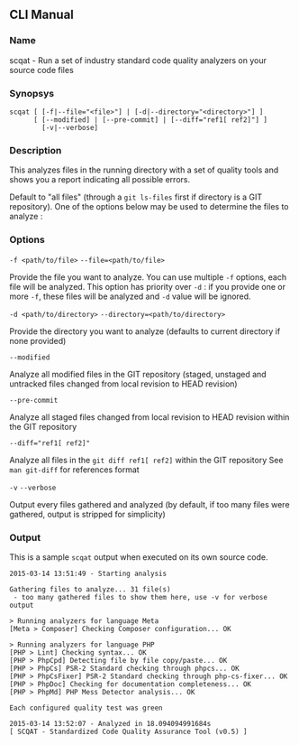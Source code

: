 ## CLI Manual

### Name

scqat - Run a set of industry standard code quality analyzers on your source code files

### Synopsys

```
scqat [ [-f|--file="<file>"] | [-d|--directory="<directory>"] ]
      [ [--modified] | [--pre-commit] | [--diff="ref1[ ref2]"] ]
        [-v|--verbose]
```

### Description

This analyzes files in the running directory with a set of quality tools and shows you a report indicating all possible errors.

Default to "all files" (through a `git ls-files` first if directory is a GIT repository). One of the options below may be used to determine the files to analyze :

### Options

`-f <path/to/file>`
`--file=<path/to/file>`

Provide the file you want to analyze. You can use multiple `-f` options, each file will be analyzed. This option has priority over `-d` : if you provide one or more `-f`, these files will be analyzed and `-d` value will be ignored.

`-d <path/to/directory>`
`--directory=<path/to/directory>`

Provide the directory you want to analyze (defaults to current directory if none provided)

`--modified`

Analyze all modified files in the GIT repository (staged, unstaged and untracked files changed from local revision to HEAD revision)

`--pre-commit`

Analyze all staged files changed from local revision to HEAD revision within the GIT repository

`--diff="ref1[ ref2]"`

Analyze all files in the `git diff ref1[ ref2]` within the GIT repository
See `man git-diff` for references format

`-v`
`--verbose`

Output every files gathered and analyzed (by default, if too many files were gathered, output is stripped for simplicity)

### Output

This is a sample `scqat` output when executed on its own source code.

```
2015-03-14 13:51:49 - Starting analysis

Gathering files to analyze... 31 file(s)
 - too many gathered files to show them here, use -v for verbose output

> Running analyzers for language Meta
[Meta > Composer] Checking Composer configuration... OK

> Running analyzers for language PHP
[PHP > Lint] Checking syntax... OK
[PHP > PhpCpd] Detecting file by file copy/paste... OK
[PHP > PhpCs] PSR-2 Standard checking through phpcs... OK
[PHP > PhpCsFixer] PSR-2 Standard checking through php-cs-fixer... OK
[PHP > PhpDoc] Checking for documentation completeness... OK
[PHP > PhpMd] PHP Mess Detector analysis... OK

Each configured quality test was green

2015-03-14 13:52:07 - Analyzed in 18.094094991684s
[ SCQAT - Standardized Code Quality Assurance Tool (v0.5) ]
```